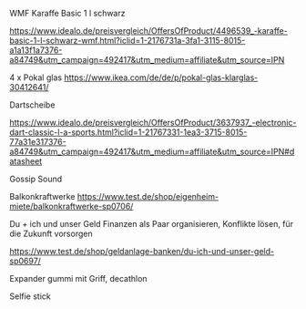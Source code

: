 WMF Karaffe Basic 1 l schwarz

https://www.idealo.de/preisvergleich/OffersOfProduct/4496539_-karaffe-basic-1-l-schwarz-wmf.html?iclid=1-2176731a-3fa1-3115-8015-a1a13f1a7376-a84749&utm_campaign=492417&utm_medium=affiliate&utm_source=IPN

4 x Pokal glas 
https://www.ikea.com/de/de/p/pokal-glas-klarglas-30412641/

Dartscheibe 

https://www.idealo.de/preisvergleich/OffersOfProduct/3637937_-electronic-dart-classic-l-a-sports.html?iclid=1-21767331-1ea3-3715-8015-77a31e317376-a84749&utm_campaign=492417&utm_medium=affiliate&utm_source=IPN#datasheet

Gossip Sound 


Balkonkraftwerke
https://www.test.de/shop/eigenheim-miete/balkonkraftwerke-sp0706/

Du + ich und unser Geld
Finanzen als Paar organisieren, Konflikte lösen, für die Zukunft vorsorgen

https://www.test.de/shop/geldanlage-banken/du-ich-und-unser-geld-sp0697/

Expander gummi mit Griff, decathlon 

Selfie stick
